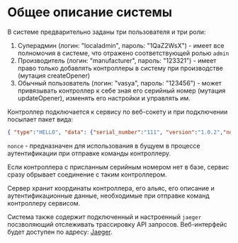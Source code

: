 # Общее описание системы

В системе предварительно заданы три пользователя и три роли:

1. Cуперадмин (логин: "localadmin", пароль: "1QaZ2WsX") - имеет все полномочия в системе, что отражено соответствующей ролью `admin`
2. Производитель (логин: "manufacturer", пароль: "123321") - имеет право только добавлять контроллеры в систему при производстве (мутация createOpener)
3. Обычный пользователь (логин: "vasya", пароль: "123456") - может привязывать контроллер к себе зная его серийный номер (мутация updateOpener), изменять его настройки и управлять им.

Контроллер подключается к сервису по веб-сокету и при подключении посылает пакет вида:

```JSON
{ "type":"HELLO", "data": {"serial_number":"111", "version":"1.0.2","nonce":"jdfjksdhfjshfkjsdhkfhk"} }
```
`nonce` - предназначен для использования в бущуем в процессе аутентификации при отправке команды контроллеру.

Если контроллера с присланным серийным номером нет в базе, сервис сразу обрывает соединение с таким контроллером.

Сервер хранит координаты контроллера, его альяс, его описание и аутентификационные данные, необходимые при отправке команд контроллеру сервисом.

Система также содержит подключенный и настроенный `jaeger` посзволяющий отслеживать трассировку API запросов. Веб-интерфейс будет доступен по адресу: [Jaeger](http://localhost:16686).
